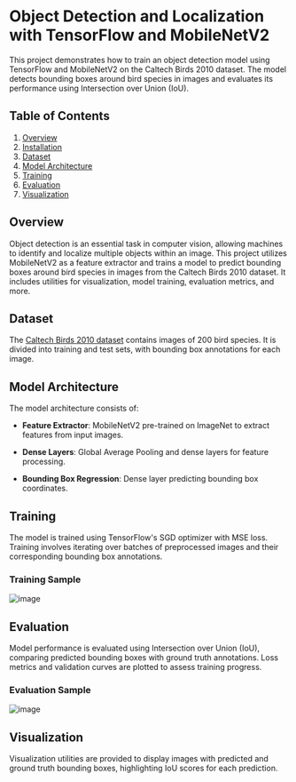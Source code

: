 # Object Detection and Localization with TensorFlow and MobileNetV2

This project demonstrates how to train an object detection model using TensorFlow and MobileNetV2 on the Caltech Birds 2010 dataset. The model detects bounding boxes around bird species in images and evaluates its performance using Intersection over Union (IoU).

## Table of Contents

1. [Overview](#overview)
2. [Installation](#installation)
3. [Dataset](#dataset)
4. [Model Architecture](#model-architecture)
5. [Training](#training)
6. [Evaluation](#evaluation)
7. [Visualization](#visualization)

<a name="overview"></a>
## Overview

Object detection is an essential task in computer vision, allowing machines to identify and localize multiple objects within an image. This project utilizes MobileNetV2 as a feature extractor and trains a model to predict bounding boxes around bird species in images from the Caltech Birds 2010 dataset. It includes utilities for visualization, model training, evaluation metrics, and more.

<a name="dataset"></a>
## Dataset

The [Caltech Birds 2010 dataset](http://www.vision.caltech.edu/visipedia/CUB-200-2011.html) contains images of 200 bird species. It is divided into training and test sets, with bounding box annotations for each image.

<a name="model-architecture"></a>
## Model Architecture

The model architecture consists of:

- **Feature Extractor**: MobileNetV2 pre-trained on ImageNet to extract features from input images.
  
- **Dense Layers**: Global Average Pooling and dense layers for feature processing.
  
- **Bounding Box Regression**: Dense layer predicting bounding box coordinates.

<a name="training"></a>
## Training

The model is trained using TensorFlow's SGD optimizer with MSE loss. Training involves iterating over batches of preprocessed images and their corresponding bounding box annotations.
<br>
### Training Sample
![image](https://github.com/user-attachments/assets/2daf7b1e-b2ad-4ce8-926f-386f30f0c3ba)

<a name="evaluation"></a>
## Evaluation

Model performance is evaluated using Intersection over Union (IoU), comparing predicted bounding boxes with ground truth annotations. Loss metrics and validation curves are plotted to assess training progress.
<br>
### Evaluation Sample
![image](https://github.com/user-attachments/assets/aad9a76a-4457-403b-b43e-50b3d5e6dfd4)

<a name="visualization"></a>
## Visualization

Visualization utilities are provided to display images with predicted and ground truth bounding boxes, highlighting IoU scores for each prediction.






